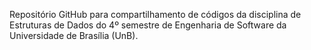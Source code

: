 Repositório GitHub para compartilhamento de códigos da disciplina de Estruturas de Dados do 4º semestre de Engenharia de Software da Universidade de Brasília (UnB).